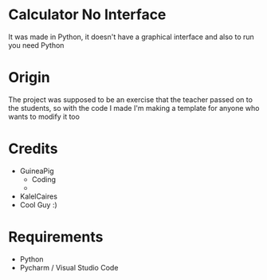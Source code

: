 # Calculator No Interface
It was made in Python, it doesn't have a graphical interface and also to run you need Python
# Origin
The project was supposed to be an exercise that the teacher passed on to the students, so with the code I made I'm making a template for anyone who wants to modify it too
# Credits
- GuineaPig
  - Coding
  - 
 - KalelCaires
  - Cool Guy :)
# Requirements
- Python
- Pycharm / Visual Studio Code
